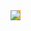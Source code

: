 
<img src="https://render.githubusercontent.com/render/math?math=e^{i \pi} = -1" style="background-color:orange;">
